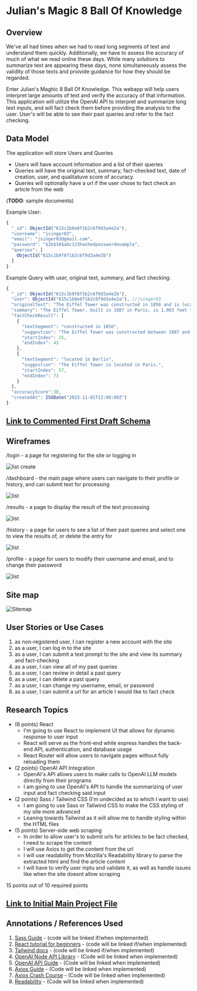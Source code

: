# Julian's Magic 8 Ball Of Knowledge

## Overview

We've all had times when we had to read long segments of text and understand them quickly. Additionally, we have to assess the accuracy of much of what we read online these days. While many solutions to summarize text are appearing these days, none simultaneously assess the validity of those texts and proivide guidance for how they should be regarded.

Enter Julian's Maghic 8 Ball Of Knowledge. This webapp will help users interpret large amounts of text and verify the accuracy of that information. This application will utilize the OpenAI API to interpret and summarize long text inputs, and will fact check them before providing the analysis to the user. User's will be able to see their past queries and refer to the fact checking.


## Data Model

The application will store Users and Queries

* Users will have account information and a list of their queries
* Queries will have the original text, summary, fact-checked text, date of creation, user, and qualitatuve score of accuracy.
* Queries will optionally have a url if the user chose to fact check an article from the web

(__TODO__: sample documents)

Example User:

```javascript
{
  "_id": ObjectId("615c1b8e8f1b2c6f9d3a4e2a"),
  "username": "jsinger03",
  "email": "jsinger03@gmail.com",
  "password": "$2b$10$abc123hashedpasswordexample",
  "queries": [
    ObjectId("615c1b9f8f1b2c6f9d3a4e2b")
  ]
}
```

Example Query with user, original text, summary, and fact checking:

```javascript
{
  "_id": ObjectId("615c1b9f8f1b2c6f9d3a4e2b"),
  "user": ObjectId("615c1b8e8f1b2c6f9d3a4e2a"), //jsinger03
  "originalText": "The Eiffel Tower was constructed in 1856 and is located in Berlin. It stands at 1,063 feet tall and was the world's tallest structure until 1930.",
  "summary": "The Eiffel Tower, built in 1887 in Paris, is 1,063 feet tall and was the world's tallest structure until 1930.",
  "factCheckResult": [
    {
      "textSegment": "constructed in 1856",
      "suggestion": "The Eiffel Tower was constructed between 1887 and 1889.",
      "startIndex": 25,
      "endIndex": 43
    },
    {
      "textSegment": "located in Berlin",
      "suggestion": "The Eiffel Tower is located in Paris.",
      "startIndex": 57,
      "endIndex": 73
    }
  ],
  "accuracyScore":30,
  "createdAt": ISODate("2023-11-01T12:00:00Z")
}
```

## [Link to Commented First Draft Schema](db.mjs) 

## Wireframes

/login - a page for registering for the site or logging in

![list create](wireframe/register.png)

/dashboard - the main page where users can navigate to their profile or history, and can submit text for processing

![list](wireframe/dashboard.png)

/results - a page to display the result of the text processing

![list](wireframe/result.png)

/history - a page for users to see a list of their past queries and select one to view the results of, or delete the entry for

![list](wireframe/history.png)

/profile - a page for users to modify their username and email, and to change their password

![list](wireframe/profile.png)

## Site map

![Sitemap](sitemap/map.png)

## User Stories or Use Cases

1. as non-registered user, I can register a new account with the site
2. as a user, I can log in to the site
3. as a user, I can submit a text prompt to the site and view its summary and fact-checking
4. as a user, I can view all of my past queries
5. as a user, I can review in detail a past query
6. as a user, I can delete a past query
7. as a user, I can change my username, email, or password
8. as a user, I can submit a url for an article I would like to fact check

## Research Topics

* (6 points) React
  * I'm going to use React to implement UI that allows for dynamic response to user input
  * React will serve as the front-end while express handles the back-end API, authentication, and database usage
  * React Router will allow users to navigate pages without fully reloading them
* (2 points) OpenAI API Integration
  * OpenAI's API allows users to make calls to OpenAI LLM models directly from their programs
  * I am going to use OpenAI's API to handle the summarizing of user input and fact checking said input
* (2 points) Sass / Tailwind CSS (I'm undecided as to which I want to use)
  * I am going to use Sass or Tailwind CSS to make the CSS styling of my site more advanced
  * Leaning towards Tailwind as it will allow me to handle styling within the HTML files 
* (5 points) Server-side web scraping
  * In order to allow user's to submit urls for articles to be fact checked, I need to scrape the content
  * I will use Axios to get the content from the url
  * I will use readability from Mozilla's Readability library to parse the extracted html and find the article content
  * I will have to verify user inptu and validate it, as well as handle issues like when the site doesnt allow scraping


15 points out of 10 required points

## [Link to Initial Main Project File](app.mjs) 


## Annotations / References Used

1. [Sass Guide](https://sass-lang.com/guide/) - (code will be linked if/when implemented)
2. [React tutorial for beginners](https://www.youtube.com/watch?v=w7ejDZ8SWv8) - (code will be linked if/when implemented)
3. [Tailwind docs](https://tailwindcss.com/docs) - (code will be linked if/when implemented)
4. [OpenAI Node API Library](https://github.com/openai/openai-node) - (Code will be linked when implemented)
5. [OpenAI API Guide](https://platform.openai.com/docs/quickstart) - (Code will be linked when implemented)
6. [Axios Guide](https://axios-http.com/docs/intro) - (Code will be linked when implemented)
7. [Axios Crash Course](https://www.youtube.com/watch?v=6LyagkoRWYA) - (Code will be linked when implemented)
8. [Readability](https://www.npmjs.com/package/@mozilla/readability) - (Code will be linked when implemented)